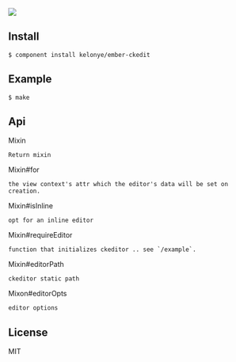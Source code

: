 ![](https://dl.dropbox.com/u/30162278/ember-ckedit.png)


Install
---

    $ component install kelonye/ember-ckedit

Example
---

    $ make


Api
---

Mixin

    Return mixin

Mixin#for

    the view context's attr which the editor's data will be set on creation.

Mixin#isInline

    opt for an inline editor


Mixin#requireEditor

    function that initializes ckeditor .. see `/example`.

Mixin#editorPath

    ckeditor static path

Mixon#editorOpts

    editor options

License
---

MIT
